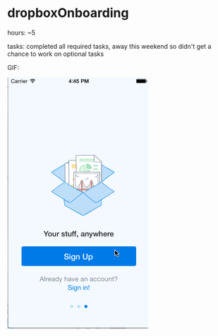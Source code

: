 dropboxOnboarding
=================
hours: ~5 

tasks: completed all required tasks, away this weekend so didn't get a chance to work on optional tasks


GIF:

![](https://github.com/ahcchin/dropboxOnboarding/blob/master/final_gif.gif)

